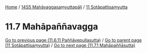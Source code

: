 
[Home](/) / [14S5 Mahāvaggasaṃyuttapāḷi](../../14S5.md) / [11 Sotāpattisaṃyutta](../11.md)

# 11.7 Mahāpaññavagga


[Go to previous page (11.6.11 Paññāvepullasutta)](11.6/11.6.11.md) / [Go to parent page (11 Sotāpattisaṃyutta)](../11.md) / [Go to next page (11.7.1 Mahāpaññāsutta)](11.7/11.7.1.md)



